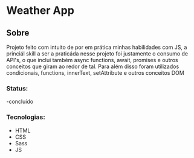 # Weather App


<h2>Sobre</h2>
<p>Projeto feito com intuito de por em prática minhas habilidades com JS, a princiál skill a ser a praticáda nesse projeto foi justamente o consumo de API's, o que inclui também async functions, await, promises e outros conceitos que giram ao redor de tal. Para além disso foram utilizados condicionais, functions, innerText, setAttribute e outros conceitos DOM
<h3>Status:</h3><p>-concluído</p>
<h3>Tecnologias:</h3>
<ul>
<li>HTML</li>
<li>CSS</li>
<li>Sass</li>
<li>JS</li>
</ul>

